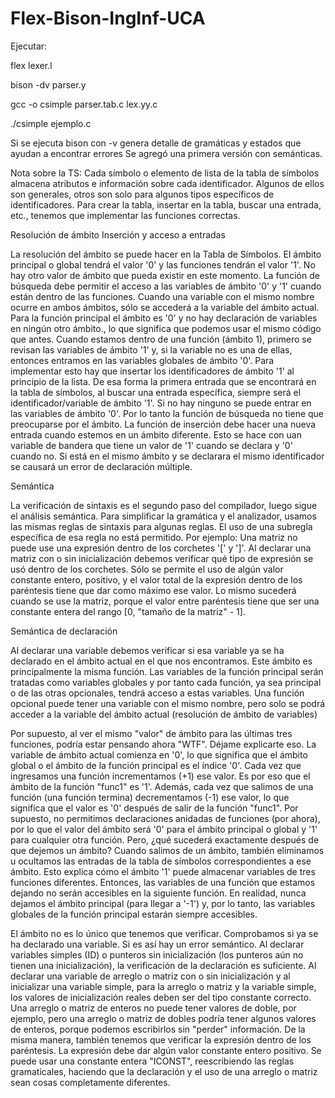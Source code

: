 # Flex-Bison-IngInf-UCA

Ejecutar:

flex lexer.l

bison -dv parser.y 

gcc  -o csimple parser.tab.c lex.yy.c

./csimple ejemplo.c

Si se ejecuta bison con -v genera detalle de gramáticas y estados que ayudan a encontrar errores
Se agregó una primera versión con semánticas.

Nota sobre la TS:
Cada símbolo o elemento de lista de la tabla de símbolos almacena atributos e información sobre cada identificador. 
Algunos de ellos son generales, otros son solo para algunos tipos específicos de identificadores. 
Para crear la tabla, insertar en la tabla, buscar una entrada, etc., tenemos que implementar las funciones correctas. 

Resolución de ámbito
Inserción y acceso a entradas

La resolución del ámbito se puede hacer en la Tabla de Símbolos.
El ámbito principal o global tendrá el valor '0' y las funciones tendrán el valor '1'. 
No hay otro valor de ámbito que pueda existir en este momento.
La función de búsqueda debe permitir el acceso a las variables de ámbito '0' y '1' cuando están dentro de las funciones. 
Cuando una variable con el mismo nombre ocurre en ambos ámbitos, sólo se accederá a la variable del ámbito actual. 
Para la función principal el ámbito es '0' y no hay declaración de variables en ningún otro ámbito., lo que significa que podemos usar el mismo código que antes.
Cuando estamos dentro de una función (ámbito 1), primero se revisan las variables de ámbito '1' y, si la variable no es una de ellas, entonces entramos en las variables globales de ámbito '0'.
Para implementar esto hay que insertar los identificadores de ámbito '1' al principio de la lista.
De esa forma la primera entrada que se encontrará en la tabla de símbolos, al buscar una entrada específica, siempre será el identificador/variable de ámbito '1'. 
Si no hay ninguno se puede entrar en las variables de ámbito '0'. Por lo tanto la función de búsqueda no tiene que preocuparse por el ámbito.
La función de inserción debe hacer una nueva entrada cuando estemos en un ámbito diferente. Esto se hace con uan variable de bandera que tiene un valor de '1' cuando se declara y '0' cuando no. Si está en el mismo ámbito y se declarara el mismo identificador se causará un error de declaración múltiple.

Semántica

La verificación de sintaxis es el segundo paso del compilador, luego sigue el análisis semántica.
Para simplificar la gramática y el analizador, usamos las mismas reglas de sintaxis para algunas reglas. El uso de una subregla específica de esa regla no está permitido. Por ejemplo: Una matriz no puede use una expresión dentro de los corchetes '[' y ']'. Al declarar una matriz con o sin inicialización debemos verificar qué tipo de expresión se usó dentro de los corchetes. Sólo se permite el uso de algún valor constante entero, positivo, y el valor total de la expresión dentro de los paréntesis tiene que dar como máximo ese valor. Lo mismo sucederá cuando se use la matriz, porque el valor entre paréntesis tiene que ser una constante entera del rango [0, "tamaño de la matriz" - 1].

Semántica de declaración

Al declarar una variable debemos verificar si esa variable ya se ha declarado en el ámbito actual en el que nos encontramos. 
Este ámbito es principalmente la misma función. 
Las variables de la función principal serán tratadas como variables globales y por tanto cada función, ya sea principal o de las otras opcionales, tendrá acceso a estas variables. 
Una función opcional puede tener una variable con el mismo nombre, pero solo se podrá acceder a la variable del ámbito actual (resolución de ámbito de variables)

Por supuesto, al ver el mismo "valor" de ámbito para las últimas tres funciones, podría estar pensando ahora "WTF". Déjame explicarte eso. La variable de ámbito actual comienza en '0', lo que significa que el ámbito global o el ámbito de la función principal es el índice '0'. Cada vez que ingresamos una función incrementamos (+1) ese valor. Es por eso que el ámbito de la función "func1" es '1'. Además, cada vez que salimos de una función (una función termina) decrementamos (-1) ese valor, lo que significa que el valor es '0' después de salir de la función "func1". Por supuesto, no permitimos declaraciones anidadas de funciones (por ahora), por lo que el valor del ámbito será '0' para el ámbito principal o global y '1' para cualquier otra función. Pero, ¿qué sucederá exactamente después de que dejemos un ámbito? Cuando salimos de un ámbito, también eliminamos u ocultamos las entradas de la tabla de símbolos correspondientes a ese ámbito. Esto explica cómo el ámbito '1' puede almacenar variables de tres funciones diferentes. Entonces, las variables de una función que estamos dejando no serán accesibles en la siguiente función. En realidad, nunca dejamos el ámbito principal (para llegar a '-1') y, por lo tanto, las variables globales de la función principal estarán siempre accesibles.

El ámbito no es lo único que tenemos que verificar. Comprobamos si ya se ha declarado una variable. Si es así hay un error semántico.
Al declarar variables simples (ID) o punteros sin inicialización (los punteros aún no tienen una inicialización), la verificación de la declaración es suficiente. 
Al declarar una variable de arreglo o matriz con o sin inicialización y al inicializar una variable simple, para la arreglo o matriz y la variable simple, los valores de inicialización reales deben ser del tipo constante correcto.
Una arreglo o matriz de enteros no puede tener valores de doble, por ejemplo, pero una arreglo o matriz de dobles podría tener algunos valores de enteros, porque podemos escribirlos sin "perder" información.
De la misma manera, también tenemos que verificar la expresión dentro de los paréntesis.
La expresión debe dar algún valor constante entero positivo. Se puede usar una constante entera "ICONST", reescribiendo las reglas gramaticales, haciendo que la declaración y el uso de una arreglo o matriz sean cosas completamente diferentes.
